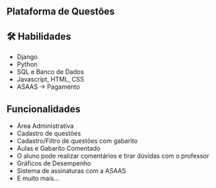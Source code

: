 ## Plataforma de Questões

## 🛠 Habilidades
- Django
- Python
- SQL e Banco de Dados
- Javascript, HTML, CSS
- ASAAS -> Pagamento

## Funcionalidades
- Área Administrativa
- Cadastro de questões
- Cadastro/Filtro de questões com gabarito
- Aulas e Gabarito Comentado
- O aluno pode realizar comentários e tirar dúvidas com o professor
- Gráficos de Desempenho
- Sistema de assinaturas com a ASAAS
- E muito mais...

